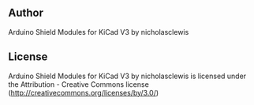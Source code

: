 Author  
--
Arduino Shield Modules for KiCad V3 by nicholasclewis

License
--
Arduino Shield Modules for KiCad V3 by nicholasclewis is licensed under the Attribution - Creative Commons license (<http://creativecommons.org/licenses/by/3.0/>)

